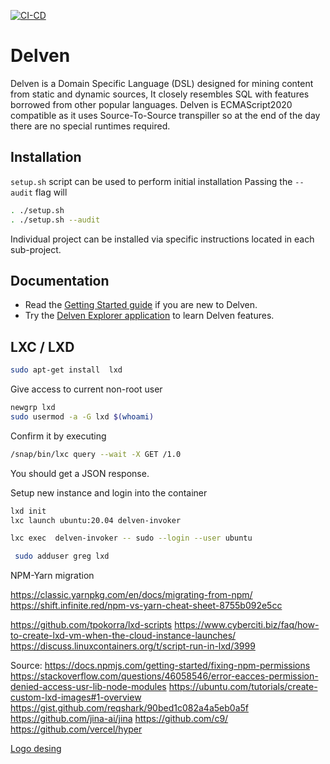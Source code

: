 [![CI-CD](https://github.com/gregbugaj/delven/actions/workflows/main.yml/badge.svg)](https://github.com/gregbugaj/delven/actions/workflows/main.yml)

# Delven

Delven is a Domain Specific Language (DSL) designed for mining content from static and dynamic sources, It closely resembles SQL with features borrowed from other popular languages. Delven is ECMAScript2020 compatible as it uses Source-To-Source transpiller so at the end of the day there are no special runtimes required.


Installation
----------------

`setup.sh` script can be used to perform initial installation
Passing the `--audit` flag will

```sh
. ./setup.sh
. ./setup.sh --audit
```

Individual project can be installed via specific instructions located in each sub-project.

Documentation
----------------

* Read the [Getting Started guide][1] if you are new to Delven.
* Try the [Delven Explorer application][2] to learn Delven features.


## LXC / LXD

```sh
sudo apt-get install  lxd
```

Give access to current non-root user

```sh
newgrp lxd
sudo usermod -a -G lxd $(whoami)
```

Confirm it by executing

```sh
/snap/bin/lxc query --wait -X GET /1.0
```
You should get a JSON response.


Setup new instance and login into the container

```sh
lxd init
lxc launch ubuntu:20.04 delven-invoker

lxc exec  delven-invoker -- sudo --login --user ubuntu
```

```sh
 sudo adduser greg lxd
```

NPM-Yarn migration

https://classic.yarnpkg.com/en/docs/migrating-from-npm/
https://shift.infinite.red/npm-vs-yarn-cheat-sheet-8755b092e5cc



https://github.com/tpokorra/lxd-scripts
https://www.cyberciti.biz/faq/how-to-create-lxd-vm-when-the-cloud-instance-launches/
https://discuss.linuxcontainers.org/t/script-run-in-lxd/3999


Source:
https://docs.npmjs.com/getting-started/fixing-npm-permissions
https://stackoverflow.com/questions/46058546/error-eacces-permission-denied-access-usr-lib-node-modules
https://ubuntu.com/tutorials/create-custom-lxd-images#1-overview
https://gist.github.com/reqshark/90bed1c082a4a5eb0a5f
https://github.com/jina-ai/jina
https://github.com/c9/
https://github.com/vercel/hyper



[Logo desing](https://www.zarla.com/design/m8bww4cdkw4ywxtkj3jt/icon/icon)

[1]: https://docs.delven.io
[2]: https://delven.io



